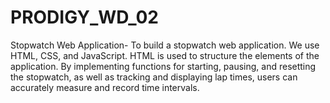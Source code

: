 # PRODIGY_WD_02
Stopwatch Web Application- To build a stopwatch web application. We use HTML, CSS, and JavaScript. HTML is used to structure the elements of the application. By implementing functions for starting, pausing, and resetting the stopwatch, as well as tracking and displaying lap times, users can accurately measure and record time intervals. 
